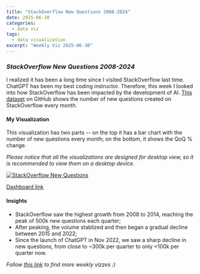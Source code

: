 ```yaml
---
title: "StackOverflow New Questions 2008-2024"
date: 2025-06-30
categories:
  - data viz
tags:
  - data visualization
excerpt: "Weekly Viz 2025-06-30"
---
```


### *StackOverflow New Questions 2008-2024*

I realized it has been a long time since I visited StackOverflow last time. ChatGPT has been my best coding instructor. Therefore, this week I looked into how StackOverflow has been impacted by the development of AI. [This dataset](https://gist.github.com/hopeseekr/f522e380e35745bd5bdc3269a9f0b132) on GitHub shows the number of new questions created on StackOverflow every month.  

#### My Visualization

This visualization has two parts -- on the top it has a bar chart with the number of new questions every month; on the bottom, it shows the QoQ % change.  

*Please notice that all the visualizations are designed for desktop view, so it is recommended to view them on a desktop device.*  

<div class='tableauPlaceholder' id='viz1751336402645' style='position: relative'>
  <noscript><a href='#'>
    <img alt='StackOverflow New Questions ' src='https:&#47;&#47;public.tableau.com&#47;static&#47;images&#47;20&#47;20250630StackOverflowNewQuestions2008-2024&#47;StackOverflowNewQuestions&#47;1_rss.png' style='border: none' />
  </a></noscript>
  <object class='tableauViz'  style='display:none;'>
    <param name='host_url' value='https%3A%2F%2Fpublic.tableau.com%2F' /> 
    <param name='embed_code_version' value='3' /> 
    <param name='site_root' value='' />
    <param name='name' value='20250630StackOverflowNewQuestions2008-2024&#47;StackOverflowNewQuestions' />
    <param name='tabs' value='no' />
    <param name='toolbar' value='yes' />
    <param name='static_image' value='https:&#47;&#47;public.tableau.com&#47;static&#47;images&#47;20&#47;20250630StackOverflowNewQuestions2008-2024&#47;StackOverflowNewQuestions&#47;1.png' />
    <param name='animate_transition' value='yes' />
    <param name='display_static_image' value='yes' />
    <param name='display_spinner' value='yes' />
    <param name='display_overlay' value='yes' />
    <param name='display_count' value='yes' />
    <param name='language' value='en-US' />
    <param name='filter' value='publish=yes' />
  </object></div>         
  <script type='text/javascript'>  
    var divElement = document.getElementById('viz1751336402645');             
    var vizElement = divElement.getElementsByTagName('object')[0];        
    if ( divElement.offsetWidth > 800 ) { vizElement.style.width='800px';vizElement.style.height='627px';} else if ( divElement.offsetWidth > 500 ) { vizElement.style.width='800px';vizElement.style.height='627px';} else { vizElement.style.width='100%';vizElement.style.height='727px';}   
    var scriptElement = document.createElement('script');             
    scriptElement.src = 'https://public.tableau.com/javascripts/api/viz_v1.js';         
    vizElement.parentNode.insertBefore(scriptElement, vizElement);        
  </script>


[Dashboard link](https://public.tableau.com/views/20250630StackOverflowNewQuestions2008-2024/StackOverflowNewQuestions?:language=en-US&publish=yes&:sid=&:redirect=auth&:display_count=n&:origin=viz_share_link)

#### Insights
* StackOverflow saw the highest growth from 2008 to 2014, reaching the peak of 500k new questions each quarter;  
* After peaking, the volume stablized and then began a gradual decline between 2015 and 2022;
* Since the launch of ChatGPT in Nov 2022, we saw a sharp decline in new questions, from close to ~300k per quarter to only <100k per quarter now.  

*Follow [this link](https://yudong-94.github.io/personal-website/data%20viz/WeeklyViz2025/) to find more weekly vizzes :)*

